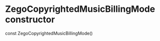 


# ZegoCopyrightedMusicBillingMode constructor






const
ZegoCopyrightedMusicBillingMode()












